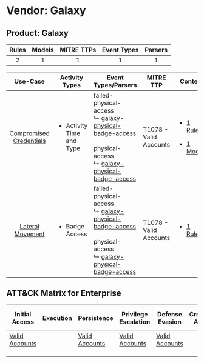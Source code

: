 Vendor: Galaxy
==============
Product: Galaxy
---------------
| Rules | Models | MITRE TTPs | Event Types | Parsers |
|:-----:|:------:|:----------:|:-----------:|:-------:|
|   2   |   1    |     1      |      1      |    1    |

|                                  Use-Case                                  | Activity Types                            | Event Types/Parsers                                                                                                                                                                                                                         | MITRE TTP                  | Content                                                                                                          |
|:--------------------------------------------------------------------------:| ----------------------------------------- | ------------------------------------------------------------------------------------------------------------------------------------------------------------------------------------------------------------------------------------------- | -------------------------- | ---------------------------------------------------------------------------------------------------------------- |
| [Compromised Credentials](../../../UseCases/uc_compromised_credentials.md) | <ul><li>Activity Time  and Type</li></ul> |  failed-physical-access<br> ↳ [galaxy-physical-badge-access](Parsers/parserContent_galaxy-physical-badge-access.md)<br><br> physical-access<br> ↳ [galaxy-physical-badge-access](Parsers/parserContent_galaxy-physical-badge-access.md)<br> | T1078 - Valid Accounts<br> | [<ul><li>1 Rules</li></ul><ul><li>1 Models</li></ul>](Rules_Models/r_m_galaxy_galaxy_Compromised_Credentials.md) |
|        [Lateral Movement](../../../UseCases/uc_lateral_movement.md)        | <ul><li>Badge Access</li></ul>            |  failed-physical-access<br> ↳ [galaxy-physical-badge-access](Parsers/parserContent_galaxy-physical-badge-access.md)<br><br> physical-access<br> ↳ [galaxy-physical-badge-access](Parsers/parserContent_galaxy-physical-badge-access.md)<br> | T1078 - Valid Accounts<br> | [<ul><li>1 Rules</li></ul>](Rules_Models/r_m_galaxy_galaxy_Lateral_Movement.md)                                  |

ATT&CK Matrix for Enterprise
----------------------------
| Initial Access                                                      | Execution | Persistence                                                         | Privilege Escalation                                                | Defense Evasion                                                     | Credential Access | Discovery | Lateral Movement | Collection | Command and Control | Exfiltration | Impact |
| ------------------------------------------------------------------- | --------- | ------------------------------------------------------------------- | ------------------------------------------------------------------- | ------------------------------------------------------------------- | ----------------- | --------- | ---------------- | ---------- | ------------------- | ------------ | ------ |
| [Valid Accounts](https://attack.mitre.org/techniques/T1078)<br><br> |           | [Valid Accounts](https://attack.mitre.org/techniques/T1078)<br><br> | [Valid Accounts](https://attack.mitre.org/techniques/T1078)<br><br> | [Valid Accounts](https://attack.mitre.org/techniques/T1078)<br><br> |                   |           |                  |            |                     |              |        |